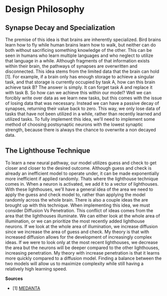 # Design Philosophy
## Synapse Decay and Specialization
The premise of this idea is that brains are inherently specialized. Bird brains learn how to fly while human brains learn how to walk, but neither can do both without sacrificing something knowledge of the other. This can be seen in humans who learn multiple languages and who neglect to utilize that language in a while. Although fragments of that information exists within their brain, the pathways of synapses are overwritten and disconnected. This idea stems from the limited data that the brain can hold [1]. For example, if a brain only has enough storage to achieve a singular task, and that storage is currently occupied by task A, how can this brain achieve task B? The answer is simply. It can forget task A and replace it with task B. So how can we achieve this within our model? Well we can forcibly write over data as we learn new tasks, but this comes with the issue of losing data that was necessary. Instead we can have a passive decay of synapses, returning their value back to zero. This way, we only lose data of tasks that have not been utilized in a while, rather than recently learned and utilized tasks. To fully implement this idea, we'll need to implement some method of choosing postsynaptic neurons with the lowest synaptic strength, because there is always the chance to overwrite a non decayed data.

## The Lighthouse Technique
To learn a new neural pathway, our model utilizes guess and check to get closer and closer to the desired outcome. Although guess and check is already an inefficient model to operate under, it can be made exponentially more inefficient if applied randomly. Thats where the lighthouse technique comes in. When a neuron is activated, we add it to a vector of lighthouses. With these lighthouses, we'll have a general idea of the area we need to apply the guess and check model to, rather than applying the model randomly across the whole brain. There is also a couple ideas the are brought up with this technique. When implementing this idea, we must consider Diffusion Vs Penetration. This conflict of ideas comes from the area that the lighthouses illuminate. We can either look at the whole area of illumination, or we can prioritize the most recently added lighthouse neurons. If we look at the whole area of illumination, we increase diffusion since we increase the area of guess and check. My theory is that with increased diffusion allows for the development of increasingly complex ideas. If we were to look only at the most recent lighthouses, we decrease the area but the neurons will be deeper compared to the other lighthouses, increasing penetration. My theory with increase penetration is that it learns more quickly compared to a diffusion model. Finding a balance between the two models will allow us to maximize complexity while still having a relatively high learning speed.

**Sources**
* [1] [MEDANTA](https://www.medanta.org/patient-education-blog/what-is-the-memory-capacity-of-a-human-brain)